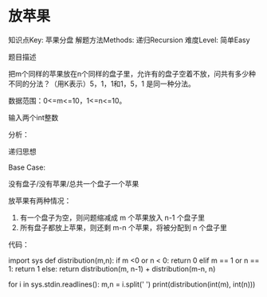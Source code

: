 # 放苹果

知识点Key: 苹果分盘
解题方法Methods: 递归Recursion
难度Level: 简单Easy

题目描述

把m个同样的苹果放在n个同样的盘子里，允许有的盘子空着不放，问共有多少种不同的分法？（用K表示）5，1，1和1，5，1 是同一种分法。

数据范围：0<=m<=10，1<=n<=10。

输入两个int整数

分析：

递归思想

Base Case:

没有盘子/没有苹果/总共一个盘子一个苹果

放苹果有两种情况：

1. 有一个盘子为空，则问题缩减成 m 个苹果放入 n-1 个盘子里
2. 所有盘子都放上苹果，则还剩 m-n 个苹果，将被分配到 n 个盘子里

代码：

import sys
def distribution(m,n):
if m <0 or n < 0:
return 0
elif m == 1 or n == 1:
return 1
else:
return distribution(m, n-1) + distribution(m-n, n)

for i in sys.stdin.readlines():
m,n = i.split(' ')
print(distribution(int(m), int(n)))
